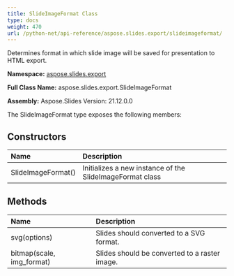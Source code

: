 ```yaml
---
title: SlideImageFormat Class
type: docs
weight: 470
url: /python-net/api-reference/aspose.slides.export/slideimageformat/
---
```


Determines format in which slide image will be saved for presentation to HTML export.

**Namespace:** [aspose.slides.export](/slides/python-net/api-reference/aspose.slides.export/)

**Full Class Name:** aspose.slides.export.SlideImageFormat

**Assembly:**  Aspose.Slides Version: 21.12.0.0

The SlideImageFormat type exposes the following members:
## **Constructors**
|**Name**|**Description**|
| :- | :- |
|SlideImageFormat()|Initializes a new instance of the SlideImageFormat class|
## **Methods**
|**Name**|**Description**|
| :- | :- |
|svg(options)|Slides should converted to a SVG format.|
|bitmap(scale, img_format)|Slides should be converted to a raster image.|
